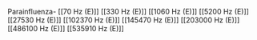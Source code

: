 Parainfluenza-
[[70 Hz (E)]]
[[330 Hz (E)]]
[[1060 Hz (E)]]
[[5200 Hz (E)]]
[[27530 Hz (E)]]
[[102370 Hz (E)]]
[[145470 Hz (E)]]
[[203000 Hz (E)]]
[[486100 Hz (E)]]
[[535910 Hz (E)]]